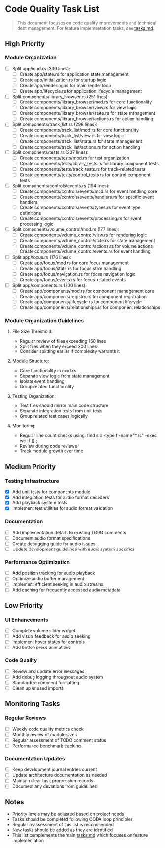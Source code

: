 # Code Quality Task List

> This document focuses on code quality improvements and technical debt management. For feature implementation tasks, see [tasks.md](tasks.md).

## High Priority

### Module Organization
- [ ] Split app/mod.rs (300 lines):
  - [ ] Create app/state.rs for application state management
  - [ ] Create app/initialization.rs for startup logic
  - [ ] Create app/rendering.rs for main render loop
  - [ ] Create app/lifecycle.rs for application lifecycle management

- [ ] Split components/library_browser.rs (251 lines):
  - [ ] Create components/library_browser/mod.rs for core functionality
  - [ ] Create components/library_browser/view.rs for view logic
  - [ ] Create components/library_browser/state.rs for state management
  - [ ] Create components/library_browser/actions.rs for action handling

- [ ] Split components/track_list.rs (298 lines):
  - [ ] Create components/track_list/mod.rs for core functionality
  - [ ] Create components/track_list/view.rs for view logic
  - [ ] Create components/track_list/state.rs for state management
  - [ ] Create components/track_list/actions.rs for action handling

- [ ] Split components/tests.rs (237 lines):
  - [ ] Create components/tests/mod.rs for test organization
  - [ ] Create components/tests/library_tests.rs for library component tests
  - [ ] Create components/tests/track_tests.rs for track-related tests
  - [ ] Create components/tests/control_tests.rs for control component tests

- [ ] Split components/controls/events.rs (194 lines):
  - [ ] Create components/controls/events/mod.rs for event handling core
  - [ ] Create components/controls/events/handlers.rs for specific event handlers
  - [ ] Create components/controls/events/types.rs for event type definitions
  - [ ] Create components/controls/events/processing.rs for event processing logic

- [ ] Split components/volume_control/mod.rs (177 lines):
  - [ ] Create components/volume_control/view.rs for rendering logic
  - [ ] Create components/volume_control/state.rs for state management
  - [ ] Create components/volume_control/actions.rs for volume actions
  - [ ] Create components/volume_control/events.rs for event handling

- [ ] Split app/focus.rs (176 lines):
  - [ ] Create app/focus/mod.rs for core focus management
  - [ ] Create app/focus/state.rs for focus state handling
  - [ ] Create app/focus/navigation.rs for focus navigation logic
  - [ ] Create app/focus/events.rs for focus-related events

- [ ] Split app/components.rs (200 lines):
  - [ ] Create app/components/mod.rs for component management core
  - [ ] Create app/components/registry.rs for component registration
  - [ ] Create app/components/lifecycle.rs for component lifecycle
  - [ ] Create app/components/relationships.rs for component relationships

### Module Organization Guidelines
1. File Size Threshold:
   - Regular review of files exceeding 150 lines
   - Split files when they exceed 200 lines
   - Consider splitting earlier if complexity warrants it

2. Module Structure:
   - Core functionality in mod.rs
   - Separate view logic from state management
   - Isolate event handling
   - Group related functionality

3. Testing Organization:
   - Test files should mirror main code structure
   - Separate integration tests from unit tests
   - Group related test cases logically

4. Monitoring:
   - Regular line count checks using: find src -type f -name "*.rs" -exec wc -l {} \;
   - Review during code reviews
   - Track module growth over time

## Medium Priority

### Testing Infrastructure
- [x] Add unit tests for components module
- [x] Add integration tests for audio format decoders
- [x] Add playback system tests
- [x] Implement test utilities for audio format validation

### Documentation
- [ ] Add implementation details to existing TODO comments
- [ ] Document audio format specifications
- [ ] Create debugging guide for audio issues
- [ ] Update development guidelines with audio system specifics

### Performance Optimization
- [ ] Add position tracking for audio playback
- [ ] Optimize audio buffer management
- [ ] Implement efficient seeking in audio streams
- [ ] Add caching for frequently accessed audio metadata

## Low Priority

### UI Enhancements
- [ ] Complete volume slider widget
- [ ] Add visual feedback for audio seeking
- [ ] Implement hover states for controls
- [ ] Add button press animations

### Code Quality
- [ ] Review and update error messages
- [ ] Add debug logging throughout audio system
- [ ] Standardize comment formatting
- [ ] Clean up unused imports

## Monitoring Tasks

### Regular Reviews
- [ ] Weekly code quality metrics check
- [ ] Monthly review of module sizes
- [ ] Regular assessment of TODO comment status
- [ ] Performance benchmark tracking

### Documentation Updates
- [ ] Keep development journal entries current
- [ ] Update architecture documentation as needed
- [ ] Maintain clear task progression records
- [ ] Document any deviations from guidelines

## Notes

- Priority levels may be adjusted based on project needs
- Tasks should be completed following OODA loop principles
- Regular reassessment of this list is recommended
- New tasks should be added as they are identified
- This list complements the main [tasks.md](tasks.md) which focuses on feature implementation
